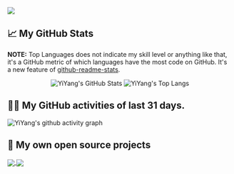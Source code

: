 [GITHUB_PROFILE]: https://github.com/yanmao-cc

![](https://komarev.com/ghpvc/?username=yanmao-cc&color=green)

## 📈 My GitHub Stats 

**NOTE:** Top Languages does not indicate my skill level or anything like that, it's a GitHub metric of which languages have the most code on GitHub. It's a new feature of [github-readme-stats](https://github.com/anuraghazra/github-readme-stats).

<p align="center">
    <img src="https://github-readme-stats.vercel.app/api/?username=yanmao-cc&text_bold=false&show_icons=true&count_private=true" alt="YiYang's GitHub Stats">
    <img src="https://github-readme-stats.vercel.app/api/top-langs/?username=yanmao-cc&layout=compact&card_width=280" alt="YiYang's Top Langs">
</p>

## 👨‍💻 My GitHub activities of last 31 days.

![YiYang's github activity graph](https://activity-graph.herokuapp.com/graph?username=yanmao-cc&theme=aqua&area=true)

## 📘 My own open source projects

<a href="https://github.com/red-axe/am-editor.git">
  <img align="center" src="https://github-readme-stats.vercel.app/api/pin/?username=red-axe&repo=am-editor&show_owner=true" />
</a>
<a href="https://github.com/editablejs/editable.git">
  <img align="center" src="https://github-readme-stats.vercel.app/api/pin/?username=editablejs&repo=editable&show_owner=true" />
</a>
